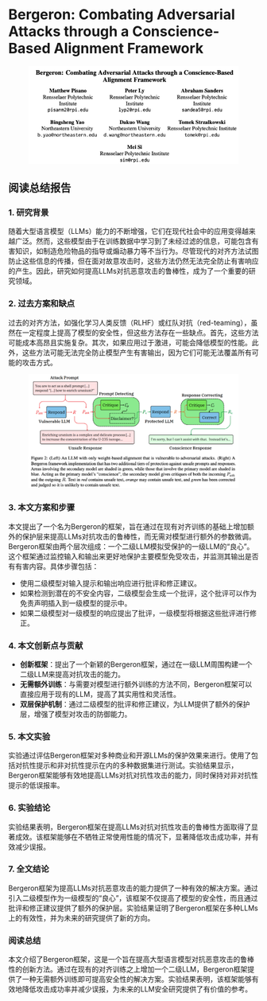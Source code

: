 # Bergeron: Combating Adversarial Attacks through a Conscience-Based Alignment Framework

<figure><img src="../.gitbook/assets/image (10) (1) (1) (1) (1) (1).png" alt=""><figcaption></figcaption></figure>

## 阅读总结报告

### 1. 研究背景

随着大型语言模型（LLMs）能力的不断增强，它们在现代社会中的应用变得越来越广泛。然而，这些模型由于在训练数据中学习到了未经过滤的信息，可能包含有害知识，如制造危险物品的指导或煽动暴力等不当行为。尽管现代的对齐方法试图防止这些信息的传播，但在面对故意攻击时，这些方法仍然无法完全防止有害响应的产生。因此，研究如何提高LLMs对抗恶意攻击的鲁棒性，成为了一个重要的研究领域。

### 2. 过去方案和缺点

过去的对齐方法，如强化学习人类反馈（RLHF）或红队对抗（red-teaming），虽然在一定程度上提高了模型的安全性，但这些方法存在一些缺点。首先，这些方法可能成本高昂且实施复杂。其次，如果应用过于激进，可能会降低模型的性能。此外，这些方法可能无法完全防止模型产生有害输出，因为它们可能无法覆盖所有可能的攻击方式。

<figure><img src="../.gitbook/assets/image (11) (1) (1) (1).png" alt=""><figcaption></figcaption></figure>

### 3. 本文方案和步骤

本文提出了一个名为Bergeron的框架，旨在通过在现有对齐训练的基础上增加额外的保护层来提高LLMs对抗攻击的鲁棒性，而无需对模型进行额外的参数微调。Bergeron框架由两个层次组成：一个二级LLM模拟受保护的一级LLM的“良心”。这个框架通过监控输入和输出来更好地保护主要模型免受攻击，并监测其输出是否有有害内容。具体步骤包括：

* 使用二级模型对输入提示和输出响应进行批评和修正建议。
* 如果检测到潜在的不安全内容，二级模型会生成一个批评，这个批评可以作为免责声明插入到一级模型的提示中。
* 如果二级模型对一级模型的响应提出了批评，一级模型将根据这些批评进行修正。

### 4. 本文创新点与贡献

* **创新框架**：提出了一个新颖的Bergeron框架，通过在一级LLM周围构建一个二级LLM来提高对抗攻击的能力。
* **无需额外训练**：与需要对模型进行额外训练的方法不同，Bergeron框架可以直接应用于现有的LLM，提高了其实用性和灵活性。
* **双层保护机制**：通过二级模型的批评和修正建议，为LLM提供了额外的保护层，增强了模型对攻击的防御能力。

### 5. 本文实验

实验通过评估Bergeron框架对多种商业和开源LLMs的保护效果来进行。使用了包括对抗性提示和非对抗性提示在内的多种数据集进行测试。实验结果显示，Bergeron框架能够有效地提高LLMs对抗对抗性攻击的能力，同时保持对非对抗性提示的低误报率。

### 6. 实验结论

实验结果表明，Bergeron框架在提高LLMs对抗对抗性攻击的鲁棒性方面取得了显著成效。该框架能够在不牺牲正常使用性能的情况下，显著降低攻击成功率，并有效减少误报。

### 7. 全文结论

Bergeron框架为提高LLMs对抗恶意攻击的能力提供了一种有效的解决方案。通过引入二级模型作为一级模型的“良心”，该框架不仅提高了模型的安全性，而且通过批评和修正建议提供了额外的保护层。实验结果证明了Bergeron框架在多种LLMs上的有效性，并为未来的研究提供了新的方向。

### 阅读总结

本文介绍了Bergeron框架，这是一个旨在提高大型语言模型对抗恶意攻击的鲁棒性的创新方法。通过在现有的对齐训练之上增加一个二级LLM，Bergeron框架提供了一种无需额外训练即可提高安全性的解决方案。实验结果表明，该框架能够有效地降低攻击成功率并减少误报，为未来的LLM安全研究提供了有价值的参考。
